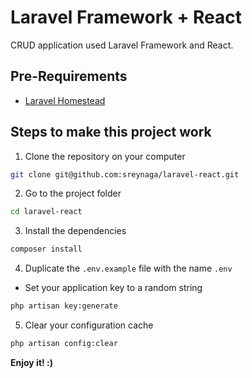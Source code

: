 # Laravel Framework + React
CRUD application used Laravel Framework and React.

## Pre-Requirements

- [Laravel Homestead](https://laravel.com/docs/5.4/homestead)

## Steps to make this project work

1. Clone the repository on your computer
```sh
git clone git@github.com:sreynaga/laravel-react.git
```

2. Go to the project folder
```sh
cd laravel-react
```

3. Install the dependencies
```sh
composer install
```

4. Duplicate the `.env.example` file with the name `.env`

- Set your application key to a random string
```sh
php artisan key:generate
```

5. Clear your configuration cache
```sh
php artisan config:clear
```

**Enjoy it! :)**